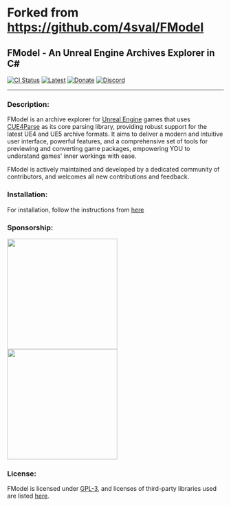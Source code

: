 # Forked from https://github.com/4sval/FModel


FModel - An Unreal Engine Archives Explorer in C#
------------------------------------------

[![CI Status](https://img.shields.io/github/actions/workflow/status/4sval/FModel/main.yml?label=CI)](https://github.com/4sval/FModel/actions)
[![Latest](https://img.shields.io/github/v/release/4sval/FModel?color=yellow)](https://fmodel.app/download)
[![Donate](https://img.shields.io/badge/sponsor-DB61A2?logo=GitHub-Sponsors&logoColor=white)](https://fmodel.app/donate)
[![Discord](https://discordapp.com/api/guilds/637265123144237061/widget.png?style=shield)](https://fmodel.app/discord)
***

### Description:
FModel is an archive explorer for [Unreal Engine](https://www.unrealengine.com/en-US/) games that uses [CUE4Parse](https://github.com/FabianFG/CUE4Parse) as its core parsing library, providing robust support for the latest UE4 and UE5 archive formats. It aims to deliver a modern and intuitive user interface, powerful features, and a comprehensive set of tools for previewing and converting game packages, empowering YOU to understand games' inner workings with ease.

FModel is actively maintained and developed by a dedicated community of contributors, and welcomes all new contributions and feedback.

### Installation:
For installation, follow the instructions from [here](https://github.com/4sval/FModel/wiki/Installing-FModel)

### Sponsorship:
<p>
  <a href="https://www.jetbrains.com/">
    <img src="https://cdn.fmodel.app/i/svg/jetbrains.svg" width="256px">
  </a>
  <a href="https://1password.com/">
    <picture>
      <source media="(prefers-color-scheme: dark)" srcset="https://cdn.fmodel.app/i/svg/1password-light.svg">
      <source media="(prefers-color-scheme: light)" srcset="https://cdn.fmodel.app/i/svg/1password-dark.svg">
      <img src="https://cdn.fmodel.app/i/svg/1password-light.svg" width="256px">
    </picture>
  </a>
</p>

### License:
FModel is licensed under [GPL-3](https://github.com/4sval/FModel/blob/dev/LICENSE), and licenses of third-party libraries used are listed [here](https://github.com/4sval/FModel/blob/dev/NOTICE).
